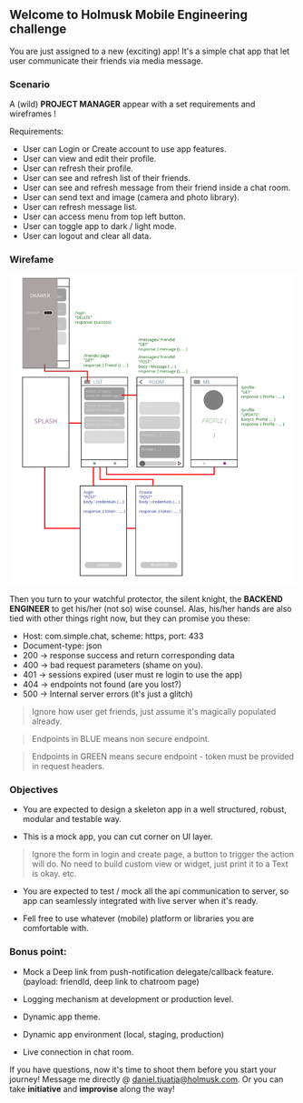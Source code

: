 ## Welcome to Holmusk Mobile Engineering challenge


You are just assigned to a new (exciting) app!
It's a simple chat app that let user communicate their friends via media message. 

### Scenario

A (wild) **PROJECT MANAGER** appear with a set requirements and wireframes !

Requirements:
* User can Login or Create account to use app features.
* User can view and edit their profile.
* User can refresh their profile.
* User can see and refresh list of their friends.
* User can see and refresh message from their friend inside a chat room.
* User can send text and image (camera and photo library).
* User can refresh message list.
* User can access menu from top left button.
* User can toggle app to dark / light mode.
* User can logout and clear all data.


### Wirefame

![Wireframe](wireframe/wireframe.png)

Then you turn to your watchful protector, the silent knight, the **BACKEND ENGINEER** to get his/her (not so) wise counsel. Alas, his/her hands are also tied with other things right now, but they can promise you these: 

* Host: com.simple.chat, scheme: https, port: 433
* Document-type: json
* 200 -> response success and return corresponding data
* 400 -> bad request parameters (shame on you).
* 401 -> sessions expired (user must re login to use the app)
* 404 -> endpoints not found (are you lost?)
* 500 -> Internal server errors (it's just a glitch)

> Ignore how user get friends, just assume it's magically populated already.

> Endpoints in BLUE means non secure endpoint.

> Endpoints in GREEN means secure endpoint - token must be provided in request headers.

### Objectives 

* You are expected to design a skeleton app  in a well structured, robust, modular and testable way.

* This is a mock app, you can cut corner on UI layer.
> Ignore the form in login and create page, a button to trigger the action will do.
> No need to build custom view or widget, just print it to a Text is okay. etc.

* You are expected to test / mock all the api communication to server, so app can seamlessly integrated with live server when it's ready.

* Fell free to use whatever (mobile) platform or libraries you are comfortable with.

###  Bonus point:

* Mock a Deep link from push-notification delegate/callback feature.
(payload: friendId, deep link to chatroom page)

* Logging mechanism at development or production level.

* Dynamic app theme.

* Dynamic app environment (local, staging, production)

* Live connection in chat room.

If you have questions, now it's time to shoot them before you start your journey!
Message me directly @ daniel.tjuatja@holmusk.com.
Or you can take **initiative** and **improvise** along the way!










